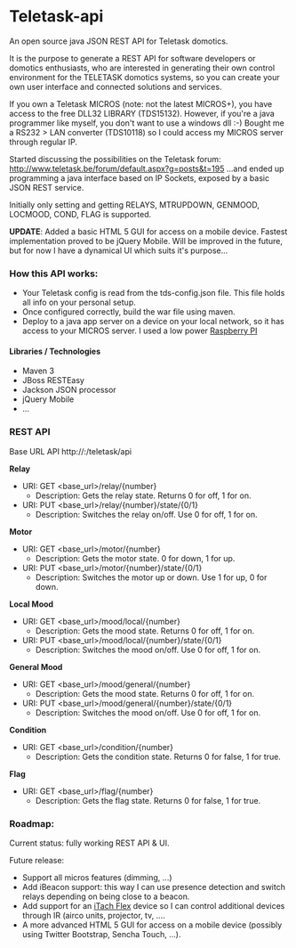 # Teletask-api

An open source java JSON REST API for Teletask domotics.

It is the purpose to generate a REST API for software developers or domotics enthusiasts, who are interested in generating their own control environment for the TELETASK domotics systems, so you can create your own user interface and connected solutions and services.

If you own a Teletask MICROS (note: not the latest MICROS+), you have access to the free DLL32 LIBRARY (TDS15132).  However, if you're a java programmer like myself, you don't want to use a windows dll :-)
Bought me a RS232 > LAN converter (TDS10118) so I could access my MICROS server through regular IP.

Started discussing the possibilities on the Teletask forum: http://www.teletask.be/forum/default.aspx?g=posts&t=195
...and ended up programming a java interface based on IP Sockets, exposed by a basic JSON REST service.

Initially only setting and getting RELAYS, MTRUPDOWN, GENMOOD, LOCMOOD, COND, FLAG is supported.

**UPDATE**: Added a basic HTML 5 GUI for access on a mobile device.  Fastest implementation proved to be jQuery Mobile.   Will be improved in the future, but for now I have a dynamical UI which suits it's purpose...

### How this API works:

- Your Teletask config is read from the tds-config.json file.  This file holds all info on your personal setup.
- Once configured correctly, build the war file using maven.
- Deploy to a java app server on a device on your local network, so it has access to your MICROS server.  I used a low power [Raspberry PI](http://www.raspberrypi.org)

#### Libraries / Technologies

- Maven 3
- JBoss RESTEasy
- Jackson JSON processor
- jQuery Mobile
- ...

### REST API


Base URL API
http://<host>:<port>/teletask/api

**Relay**

- URI: GET <base_url>/relay/{number}
  - Description: Gets the relay state.  Returns 0 for off, 1 for on.
- URI: PUT <base_url>/relay/{number}/state/{0/1}
  - Description: Switches the relay on/off.  Use 0 for off, 1 for on.


**Motor**

- URI: GET <base_url>/motor/{number}
  - Description: Gets the motor state.  0 for down, 1 for up.
- URI: PUT <base_url>/motor/{number}/state/{0/1}
  - Description: Switches the motor up or down.  Use 1 for up, 0 for down.

**Local Mood**

- URI: GET <base_url>/mood/local/{number}
  - Description: Gets the mood state.  Returns 0 for off, 1 for on.
- URI: PUT <base_url>/mood/local/{number}/state/{0/1}
  - Description: Switches the mood on/off.  Use 0 for off, 1 for on.

**General Mood**

- URI: GET <base_url>/mood/general/{number}
  - Description: Gets the mood state.  Returns 0 for off, 1 for on.
- URI: PUT <base_url>/mood/general/{number}/state/{0/1}
  - Description: Switches the mood on/off.  Use 0 for off, 1 for on.

**Condition**

- URI: GET <base_url>/condition/{number}
  - Description: Gets the condition state.  Returns 0 for false, 1 for true.

**Flag**

- URI: GET <base_url>/flag/{number}
  - Description: Gets the flag state.  Returns 0 for false, 1 for true.


### Roadmap:

Current status: fully working REST API & UI.

Future release:

- Support all micros features (dimming, ...)
- Add iBeacon support: this way I can use presence detection and switch relays depending on being close to a beacon.
- Add support for an [iTach Flex](http://www.globalcache.com/products/itachflex/) device so I can control additional devices through IR (airco units, projector, tv, ....
- A more advanced HTML 5 GUI for access on a mobile device (possibly using Twitter Bootstrap, Sencha Touch, ...).



